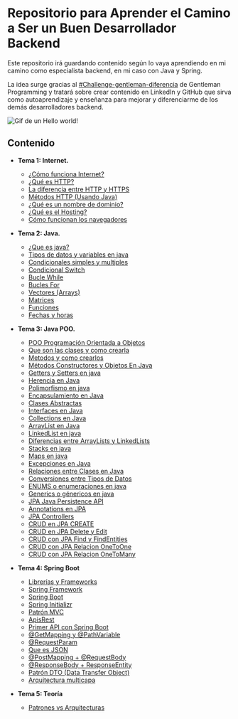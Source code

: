 # Repositorio para Aprender el Camino a Ser un Buen Desarrollador Backend
Este repositorio irá guardando contenido según lo vaya aprendiendo en mi camino como especialista backend, en mi caso con Java y Spring.

La idea surge gracias al [#Challenge-gentleman-diferencia](https://www.youtube.com/watch?v=T1bTgsYjkYw&t) de Gentleman Programming y tratará sobre crear contenido en LinkedIn y GitHub que sirva como autoaprendizaje y enseñanza para mejorar y diferenciarme de los demás desarrolladores backend.

![Gif de un Hello world!](https://www.iiserkol.ac.in/~cds/assets/image/intro_to_comp_programming.jpg)

## Contenido
- **Tema 1: Internet.**
  - [¿Cómo funciona Internet?](1.%20Internet/1.Cómo%20funciona%20Internet.md)
  - [¿Qué es HTTP?](1.%20Internet/2.Qué%20es%20HTTP.md)
  - [La diferencia entre HTTP y HTTPS](1.%20Internet/3.La%20diferencia%20entre%20HTTP%20y%20HTTPS.md)
  - [Métodos HTTP (Usando Java)](1.%20Internet/4.Métodos%20HTTP%20(Usando%20Java).md)
  - [¿Qué es un nombre de dominio?](1.%20Internet/5.Qué%20es%20un%20nombre%20de%20dominio)
  - [¿Qué es el Hosting?](1.%20Internet/6.Qué%20es%20el%20Hosting.md)
  - [Cómo funcionan los navegadores](1.%20Internet/7.Cómo%20funcionan%20los%20navegadores.md)

- **Tema 2: Java.**
  - [¿Que es java?](2.Java/1.Que%20es%20java.md)
  - [Tipos de datos y variables en java](2.Java/2.Tipos%20de%20datos%20y%20variables%20en%20java.md)
  - [Condicionales simples y multiples](2.Java/3.Condicionales%20simples%20y%20multiples.md)
  - [Condicional Switch](2.Java/4.Condicional%20Switch.md)
  - [Bucle While](2.Java/5.Bucle%20While.md)
  - [Bucles For](2.Java/6.Bucles%20For.md)
  - [Vectores (Arrays)](2.Java/7.Vectores%20(Arrays).md)
  - [Matrices](2.Java/8.Matrices.md)
  - [Funciones](2.Java/9.Funciones.md)
  - [Fechas y horas](2.Java/10.Fechas%20y%20horas.md)

- **Tema 3: Java POO.**
  - [POO Programación Orientada a Objetos](3.Java%20POO/11.POO%20Programación%20Orientada%20a%20Objetos.md)
  - [Que son las clases y como crearla](3.Java%20POO/12.Que%20son%20las%20clases%20y%20como%20crearla.md)
  - [Metodos y como crearlos](3.Java%20POO/13.Metodos%20y%20como%20crearlos.md)
  - [Métodos Constructores y Objetos En Java](3.Java%20POO/14.Métodos%20Constructores%20y%20Objetos%20En%20Java.md)
  - [Getters y Setters en java](3.Java%20POO/15.Getters%20y%20Setters%20en%20java.md)
  - [Herencia en Java](3.Java%20POO/16.Herencia%20en%20Java.md)
  - [Polimorfismo en java](3.Java%20POO/17.Polimorfismo%20en%20java.md)
  - [Encapsulamiento en Java](3.Java%20POO/18.Encapsulamiento%20en%20Java.md)
  - [Clases Abstractas](3.Java%20POO/19.Clases%20Abstractas.md)
  - [Interfaces en Java](3.Java%20POO/20.Interfaces%20en%20Java.md)
  - [Collections en Java](3.Java%20POO/21.Collections%20en%20Java.md)
  - [ArrayList en Java](3.Java%20POO/22.ArrayList%20en%20Java.md)
  - [LinkedList en java](3.Java%20POO/23.LinkedList%20en%20java.md)
  - [Diferencias entre ArrayLists y LinkedLists](3.Java%20POO/24.Diferencias%20entre%20ArrayLists%20y%20LinkedLists.md)
  - [Stacks en java](3.Java%20POO/25.Stacks%20en%20java.md)
  - [Maps en java](3.Java%20POO/26.Maps%20en%20java.md)
  - [Excepciones en Java](3.Java%20POO/27.Excepciones%20en%20Java.md)
  - [Relaciones entre Clases en Java](3.Java%20POO/28.Relaciones%20entre%20Clases%20en%20Java.md)
  - [Conversiones entre Tipos de Datos](3.Java%20POO/29.Conversiones%20entre%20Tipos%20de%20Datos.md)
  - [ENUMS o enumeraciones en java](3.Java%20POO/30.ENUMS%20o%20enumeraciones%20en%20java.md)
  - [Generics o génericos en java](3.Java%20POO/31.Generics%20o%20génericos%20en%20java.md)
  - [JPA Java Persistence API](3.Java%20POO/32.JPA%20(Java%20Persistence%20Api).md)
  - [Annotations en JPA](3.Java%20POO/33.Annotations%20en%20JPA.md)
  - [JPA Controllers](3.Java%20POO/34.JPA%20Controllers.md)
  - [CRUD en JPA CREATE](3.Java%20POO/35.CRUD%20en%20JPA%20CREATE.md)
  - [CRUD en JPA Delete y Edit](3.Java%20POO/36.CRUD%20en%20JPA%20Delete%20y%20Edit.md)
  - [CRUD con JPA Find y FindEntities](3.Java%20POO/37.CRUD%20con%20JPA%20Find%20y%20FindEntities.md)
  - [CRUD con JPA Relacion OneToOne](3.Java%20POO/38.CRUD%20con%20JPA%20Relacion%20OneToOne.md)
  - [CRUD con JPA Relacion OneToMany](3.Java%20POO/39.CRUD%20con%20JPA%20Relacion%20OneToMany.md)
  
- **Tema 4: Spring Boot**
  - [Librerías y Frameworks](4.Spring%20Boot/40.Librerías%20vs%20Frameworks.md)
  - [Spring Framework](4.Spring%20Boot/41.Spring%20Framework.md)
  - [Spring Boot](4.Spring%20Boot/42.Spring%20Boot.md)
  - [Spring Initializr](4.Spring%20Boot/43.Spring%20Initializr.md)
  - [Patrón MVC](4.Spring%20Boot/44.Patrón%20MVC.md)
  - [ApisRest](4.Spring%20Boot/45.ApisRest.md)
  - [Primer API con Spring Boot](4.Spring%20Boot/46.Primer%20API%20con%20Spring%20Boot.md)
  - [@GetMapping y @PathVariable](4.Spring%20Boot/47.GetMapping%20y%20PathVariable.md)
  - [@RequestParam](4.Spring%20Boot/48.@RequestParam%20.md)
  - [Que es JSON](4.Spring%20Boot/49.Que%20es%20JSON.md)
  - [@PostMapping + @RequestBody](4.Spring%20Boot/50.@PostMapping%20+%20@RequestBody.md)
  - [@ResponseBody + ResponseEntity](4.Spring%20Boot/51.@ResponseBody%20+%20ResponseEntity.md)
  - [Patrón DTO (Data Transfer Object)](4.Spring%20Boot/52.Patrón%20DTO%20(Data%20Transfer%20Object).md)
  - [Arquitectura multicapa](4.Spring%20Boot/53.Arquitectura%20multicapa.md)

- **Tema 5: Teoría**
  - [Patrones vs Arquitecturas ](5.Teoría/Patrones%20vs%20Arquitecturas%20.md)